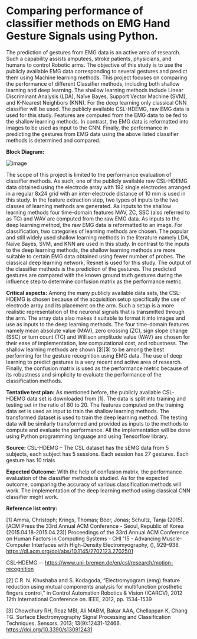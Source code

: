 # Comparing performance of classifier methods on EMG Hand Gesture Signals using Python.

The prediction of gestures from EMG data is an active area of research. Such a capability assists amputees, stroke patients, physicians, and humans to control Robotic arms. The objective of this study is to use the publicly available EMG data corresponding to several gestures and predict them using Machine learning methods. 
This project focuses on comparing the performance of different Classifier methods, including both shallow learning and deep learning. The shallow learning methods include Linear Discriminant Analysis (LDA), Naïve Bayes, Support Vector Machine (SVM), and K-Nearest Neighbors (KNN). For the deep learning only classical CNN classifier will be used. 
The publicly available CSL-HDEMG, raw EMG data is used for this study. Features are computed from the EMG data to be fed to the shallow learning methods. In contrast, the EMG data is reformatted into images to be used as input to the CNN. Finally, the performance in predicting the gestures from EMG data using the above listed classifier methods is determined and compared.

**Block Diagram:** 


![image](https://github.com/PallaviK-Git/engr845_project_KulkarniP/assets/22448278/1bbdba59-13e8-43f9-a778-1915517076c1)

The scope of this project is limited to the performance evaluation of classifier methods. As such, one of the publicly available raw CSL-HDEMG data obtained using the electrode array with 192 single electrodes arranged in a regular 8x24 grid with an inter-electrode distance of 10 mm is used in this study. 
In the feature extraction step, two types of inputs to the two classes of learning methods are generated. As inputs to the shallow learning methods four time-domain features MAV, ZC, SSC (also referred to as TC) and WAV are computed from the raw EMG data. As inputs to the deep learning method, the raw EMG data is reformatted to an image. 
	For classification, two categories of learning methods are chosen. The popular and still widely used shallow learning methods in the literature namely LDA, Naïve Bayes, SVM, and KNN are used in this study. In contrast to the inputs to the deep learning methods, the shallow learning methods are more suitable to certain EMG data obtained using fewer number of probes. The classical deep learning network, Resnet is used for this study.
The output of the classifier methods is the prediction of the gestures. The predicted gestures are compared with the known ground truth gestures during the influence step to determine confusion matrix as the performance metric. 

**Critical aspects:**
	Among the many publicly available data sets, the CSL-HDEMG is chosen because of the acquisition setup specifically the use of electrode array and its placement on the arm. Such a setup is a more realistic representation of the neuronal signals that is transmitted through the arm. The array data also makes it suitable to format it into images and use as inputs to the deep learning methods.
The four time-domain features namely mean absolute value (MAV), zero crossing (ZC), sign slope change (SSC) or turn count (TC) and Willison amplitude value (WAV) are chosen for their ease of implementation, low computational cost, and robustness.
The shallow learning methods are shown [**2**][**3**] to be among the best performing for the gesture recognition using EMG data. The use of deep learning to predict gestures is a very recent and active area of research.
Finally, the confusion matrix is used as the performance metric because of its robustness and simplicity to evaluate the performance of the classification methods.

**Tentative test plan:**
	As mentioned before, the publicly available CSL-HDEMG data set is downloaded from [**1**].
The data is split into training and testing set in the ratio of 80 to 20. The features computed on the training data set is used as input to train the shallow learning methods. The transformed dataset is used to train the deep learning method. The testing data will be similarly transformed and provided as inputs to the methods to compute and evaluate the performance. 
	All the implementation will be done using Python programming language and using Tensorflow library.

**Source:** CSL-HDEMG – The CSL dataset has the sEMG data from 5 subjects, each subject has 5 sessions. Each session has 27 gestures. Each gesture has 10 trials

**Expected Outcome:** With the help of confusion matrix, the performance evaluation of the classifier methods is studied. As for the expected outcome, comparing the accuracy of various classification methods will work. The implementation of the deep learning method using classical CNN classifier might work.

**Reference list entry:**

[1] Amma, Christoph; Krings, Thomas; Böer, Jonas; Schultz, Tanja (2015). [ACM Press the 33rd Annual ACM Conference - Seoul, Republic of Korea (2015.04.18-2015.04.23)] Proceedings of the 33rd Annual ACM Conference on Human Factors in Computing Systems - CHI '15 - Advancing Muscle-Computer Interfaces with High-Density Electromyography, (), 929–938. https://dl.acm.org/doi/abs/10.1145/2702123.2702501

CSL-HDEMG -- https://www.uni-bremen.de/en/csl/research/motion-recognition

[2] C R. N. Khushaba and S. Kodagoda, “Electromyogram (emg) feature reduction using mutual components analysis for multifunction prosthetic
fingers control,” in Control Automation Robotics & Vision (ICARCV),
2012 12th International Conference on. IEEE, 2012, pp. 1534–1539

[3] Chowdhury RH, Reaz MBI, Ali MABM, Bakar AAA, Chellappan K, Chang TG. Surface Electromyography Signal Processing and Classification Techniques. Sensors. 2013; 13(9):12431-12466. https://doi.org/10.3390/s130912431
